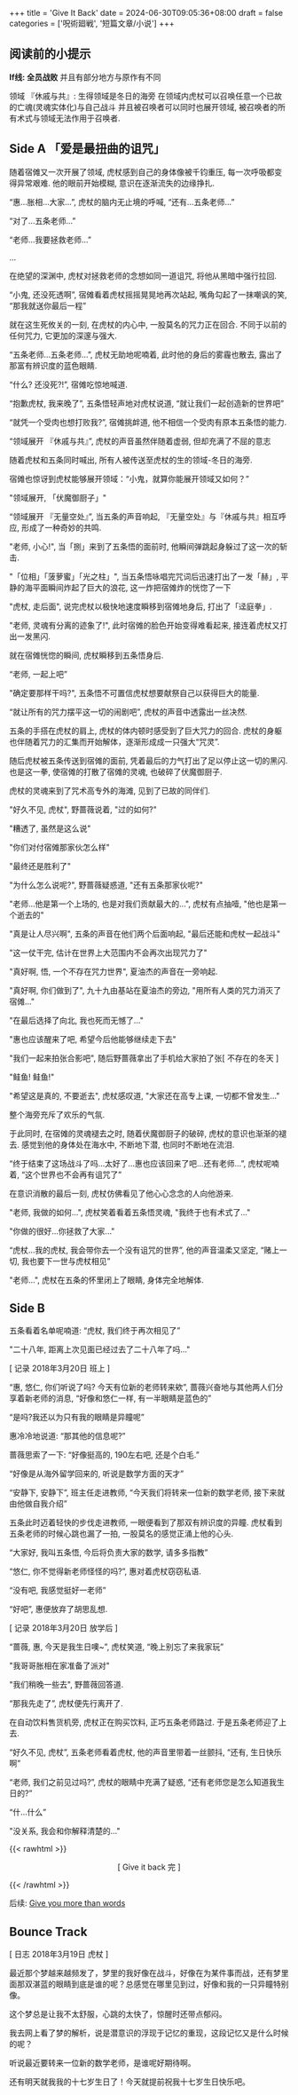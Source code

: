 +++
title = 'Give It Back'
date = 2024-06-30T09:05:36+08:00
draft = false
categories = ['呪術廻戦', '短篇文章/小说']
+++

## 阅读前的小提示

**If线: 全员战败** 并且有部分地方与原作有不同

领域 『休戚与共』: 生得领域是冬日的海旁 在领域内虎杖可以召唤任意一个已故的亡魂(灵魂实体化)与自己战斗 并且被召唤者可以同时也展开领域, 被召唤者的所有术式与领域无法作用于召唤者.

## Side A 「爱是最扭曲的诅咒」

随着宿傩又一次开展了领域, 虎杖感到自己的身体像被千钧重压, 每一次呼吸都变得异常艰难. 他的眼前开始模糊, 意识在逐渐流失的边缘挣扎.

“惠…胀相…大家…”, 虎杖的脑内无止境的呼喊, “还有…五条老师…”

“对了…五条老师…”

“老师…我要拯救老师…”

…

在绝望的深渊中, 虎杖对拯救老师的念想如同一道诅咒, 将他从黑暗中强行拉回.

“小鬼, 还没死透啊”, 宿傩看着虎杖摇摇晃晃地再次站起, 嘴角勾起了一抹嘲讽的笑, “那我就送你最后一程”

就在这生死攸关的一刻, 在虎杖的内心中, 一股莫名的咒力正在回合. 不同于以前的任何咒力, 它更加的深邃与强大.

“五条老师…五条老师…”, 虎杖无助地呢喃着, 此时他的身后的雾霾也散去, 露出了那富有辨识度的蓝色眼睛.

“什么? 还没死?!”, 宿傩吃惊地喊道.

“抱歉虎杖, 我来晚了”, 五条悟轻声地对虎杖说道, “就让我们一起创造新的世界吧”

“就凭一个受肉也想打败我?”, 宿傩挑衅道, 他不相信一个受肉有原本五条悟的能力.

“领域展开 『休戚与共』”, 虎杖的声音虽然伴随着虚弱, 但却充满了不屈的意志

随着虎杖和五条同时喊出, 所有人被传送至虎杖的生的领域-冬日的海旁.

宿傩也惊讶到虎杖能够展开领域：“小鬼，就算你能展开领域又如何？”

"领域展开, 「伏魔御厨子」"

“领域展开 『无量空处』”, 当五条的声音响起, 『无量空处』与『休戚与共』相互呼应, 形成了一种奇妙的共鸣.

"老师, 小心!", 当「捌」来到了五条悟的面前时, 他瞬间弹跳起身躲过了这一次的斩击.

"「位相」「菠萝蜜」「光之柱」", 当五条悟咏唱完咒词后迅速打出了一发「赫」, 平静的海平面瞬间炸起了巨大的浪花, 这一炸把宿傩炸的恍惚了一下

"虎杖, 走后面", 说完虎杖以极快地速度瞬移到宿傩地身后, 打出了「迳庭拳」.

"老师, 灵魂有分离的迹象了!", 此时宿傩的脸色开始变得难看起来, 接连着虎杖又打出一发黑闪.

就在宿傩恍惚的瞬间, 虎杖瞬移到五条悟身后.

“老师, 一起上吧”

"确定要那样干吗?", 五条悟不可置信虎杖想要献祭自己以获得巨大的能量.

 “就让所有的咒力摆平这一切的闹剧吧”, 虎杖的声音中透露出一丝决然.

五条的手搭在虎杖的肩上, 虎杖的体内顿时感受到了巨大咒力的回合. 虎杖的身躯也伴随着咒力的汇集而开始解体，逐渐形成成一只强大“咒灵”.

随后虎杖被五条传送到宿傩的面前, 凭着最后的力气打出了足以停止这一切的黑闪. 也是这一拳, 使宿傩的打散了宿傩的灵魂, 也破碎了伏魔御厨子.

虎杖的灵魂来到了咒术高专外的海滩, 见到了已故的同伴们.

"好久不见, 虎杖", 野蔷薇说着, "过的如何?"

"糟透了, 虽然是这么说"

"你们对付宿傩那家伙怎么样"

"最终还是胜利了"

"为什么怎么说呢?", 野蔷薇疑惑道, "还有五条那家伙呢?"

"老师...他是第一个上场的, 也是对我们贡献最大的...", 虎杖有点抽噎, "他也是第一个逝去的"

"真是让人尽兴啊", 五条的声音在他们两个后面响起, "最后还能和虎杖一起战斗"

"这一仗干完, 估计在世界上大范围内不会再次出现咒力了"

"真好啊, 悟, 一个不存在咒力世界", 夏油杰的声音在一旁响起.

"真好啊, 你们做到了", 九十九由基站在夏油杰的旁边, "用所有人类的咒力消灭了宿傩..."

"在最后选择了向北, 我也死而无憾了..."

"惠也应该醒来了吧, 希望今后他能够继续走下去"

"我们一起来拍张合影吧", 随后野蔷薇拿出了手机给大家拍了张[ 不存在的冬天 ]

"鲑鱼! 鲑鱼!"

"希望这是真的, 不要逝去", 虎杖感叹道, "大家还在高专上课, 一切都不曾发生..."

整个海旁充斥了欢乐的气氛.

于此同时, 在宿傩的灵魂褪去之时, 随着伏魔御厨子的破碎, 虎杖的意识也渐渐的褪去. 感觉到他的身体处在海水中, 不断地下潜, 也同时不断地在流泪.

“终于结束了这场战斗了吗…太好了…惠也应该回来了吧…还有老师...”, 虎杖呢喃着, “这个世界也不会再有诅咒了”

在意识消散的最后一刻, 虎杖仿佛看见了他心心念念的人向他游来.

"老师, 我做的如何...", 虎杖笑着看着五条悟灵魂, "我终于也有术式了..."

"你做的很好...你拯救了大家..."

“虎杖…我的虎杖, 我会带你去一个没有诅咒的世界”, 他的声音温柔又坚定, “赌上一切, 我也要下一世与虎杖相见”

"老师...", 虎杖在五条的怀里闭上了眼睛, 身体完全地解体.

## Side B

五条看着名单呢喃道: “虎杖, 我们终于再次相见了”

"二十八年, 距离上次见面已经过去了二十八年了吗..."

[ 记录 2018年3月20日 班上 ]

“惠, 悠仁, 你们听说了吗? 今天有位新的老师转来欸”, 蔷薇兴奋地与其他两人们分享着新老师的消息, “好像和悠仁一样, 有一半眼睛是蓝色的”

“是吗?我还以为只有我的眼睛是异瞳呢”

惠冷冷地说道: “那其他的信息呢?”

蔷薇思索了一下: “好像挺高的, 190左右吧, 还是个白毛.”

“好像是从海外留学回来的, 听说是数学方面的天才”

“安静下, 安静下”, 班主任走进教师, “今天我们将转来一位新的数学老师, 接下来就由他做自我介绍”

五条此时迈着轻快的步伐走进教师, 一眼便看到了那双有辨识度的异瞳. 虎杖看到五条老师的时候心跳也漏了一拍, 一股莫名的感觉正涌上他的心头.

“大家好, 我叫五条悟, 今后将负责大家的数学, 请多多指教”

“悠仁, 你不觉得新老师怪怪的吗?”, 惠对着虎杖窃窃私语.

“没有吧, 我感觉挺好一老师”

“好吧”, 惠便放弃了胡思乱想.

[ 记录 2018年3月20日 放学后 ]

“蔷薇, 惠, 今天是我生日噢~”, 虎杖笑道, “晚上别忘了来我家玩”

"我哥哥胀相在家准备了派对"

"我们稍晚一些去", 野蔷薇回答道.

“那我先走了”, 虎杖便先行离开了.

在自动饮料售货机旁, 虎杖正在购买饮料, 正巧五条老师路过. 于是五条老师迎了上去.

“好久不见, 虎杖”, 五条老师看着虎杖, 他的声音里带着一丝颤抖, “还有, 生日快乐啊”

“老师, 我们之前见过吗?”, 虎杖的眼睛中充满了疑惑, “还有老师您是怎么知道我生日的?”

“什...什么”

"没关系, 我会和你解释清楚的..."

{{< rawhtml >}}

<center>[ Give it back 完 ]</center>

{{< /rawhtml >}}

后续: [Give you more than words](/posts/give-you-more-than-words-jjk-short/)

## Bounce Track

[ 日志 2018年3月19日 虎杖 ]

最近那个梦越来越频发了，梦里的我好像在战斗，好像在为某件事而战，还有梦里面那双湛蓝的眼睛到底是谁的呢？总感觉在哪里见到过，好像和我的一只异瞳特别像。

这个梦总是让我不太舒服，心跳的太快了，惊醒时还带点郁闷。

我去网上看了梦的解析，说是潜意识的浮现于记忆的重现，这段记忆又是什么时候的呢？

听说最近要转来一位新的数学老师，是谁呢好期待啊。

还有明天就我我的十七岁生日了！今天就提前祝我十七岁生日快乐吧。

